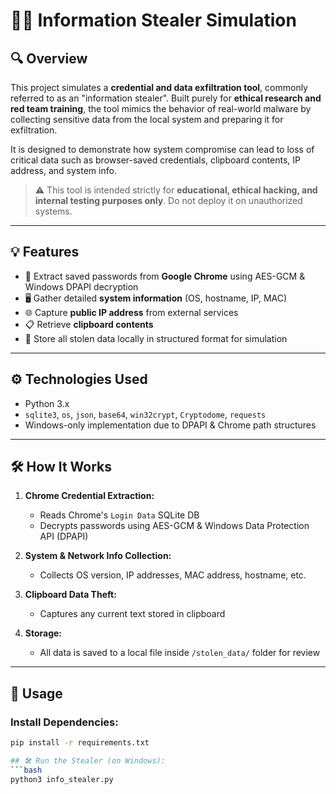 # 🕵️‍♂️ Information Stealer Simulation

## 🔍 Overview

This project simulates a **credential and data exfiltration tool**, commonly referred to as an "information stealer". Built purely for **ethical research and red team training**, the tool mimics the behavior of real-world malware by collecting sensitive data from the local system and preparing it for exfiltration.

It is designed to demonstrate how system compromise can lead to loss of critical data such as browser-saved credentials, clipboard contents, IP address, and system info.

> ⚠️ This tool is intended strictly for **educational, ethical hacking, and internal testing purposes only**. Do not deploy it on unauthorized systems.

---

## 💡 Features

- 🔑 Extract saved passwords from **Google Chrome** using AES-GCM & Windows DPAPI decryption
- 🖥️ Gather detailed **system information** (OS, hostname, IP, MAC)
- 🌐 Capture **public IP address** from external services
- 📋 Retrieve **clipboard contents**
- 💾 Store all stolen data locally in structured format for simulation

---

## ⚙️ Technologies Used

- Python 3.x
- `sqlite3`, `os`, `json`, `base64`, `win32crypt`, `Cryptodome`, `requests`
- Windows-only implementation due to DPAPI & Chrome path structures

---

## 🛠 How It Works

1. **Chrome Credential Extraction:**
   - Reads Chrome's `Login Data` SQLite DB
   - Decrypts passwords using AES-GCM & Windows Data Protection API (DPAPI)

2. **System & Network Info Collection:**
   - Collects OS version, IP addresses, MAC address, hostname, etc.

3. **Clipboard Data Theft:**
   - Captures any current text stored in clipboard

4. **Storage:**
   - All data is saved to a local file inside `/stolen_data/` folder for review

---

## 🚀 Usage

### Install Dependencies:
```bash
pip install -r requirements.txt

## 🛠 Run the Stealer (on Windows):
```bash
python3 info_stealer.py
